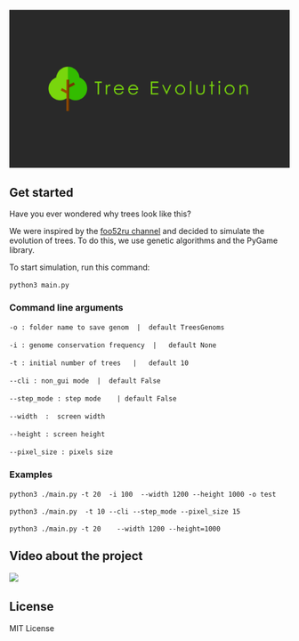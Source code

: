 ![](images/logo.png)

## Get started

Have you ever wondered why trees look like this?

We were inspired by the <a href="https://www.youtube.com/watch?v=WTh-gNZxTM8" target="_blank">foo52ru channel</a> and decided to simulate the evolution of trees. To do this, we use genetic algorithms and the PyGame library.

To start simulation, run this command:

``` python3 main.py ```

### Command line arguments
```
-o : folder name to save genom  |  default TreesGenoms

-i : genome conservation frequency  |   default None

-t : initial number of trees   |   default 10

--cli : non_gui mode  |  default False

--step_mode : step mode    | default False

--width  :  screen width    

--height : screen height

--pixel_size : pixels size 
```


### Examples

``` python3 ./main.py -t 20  -i 100  --width 1200 --height 1000 -o test ```

``` python3 ./main.py  -t 10 --cli --step_mode --pixel_size 15 ```

``` python3 ./main.py -t 20    --width 1200 --height=1000 ```

## Video about the project
[![](https://img.youtube.com/vi/9t3mAgyzeZM/0.jpg)](https://www.youtube.com/watch?v=9t3mAgyzeZM)

## License
MIT License
